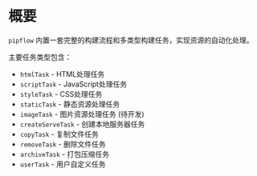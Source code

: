 # 概要

`pipflow` 内置一套完整的构建流程和多类型构建任务，实现资源的自动化处理。

主要任务类型包含：

- `htmlTask` - HTML处理任务
- `scriptTask` - JavaScript处理任务
- `styleTask` - CSS处理任务
- `staticTask` - 静态资源处理任务
- `imageTask` - 图片资源处理任务 (待开发)
- `createServeTask` - 创建本地服务器任务
- `copyTask` - 复制文件任务
- `removeTask` - 删除文件任务
- `archiveTask` - 打包压缩任务
- `userTask` - 用户自定义任务
